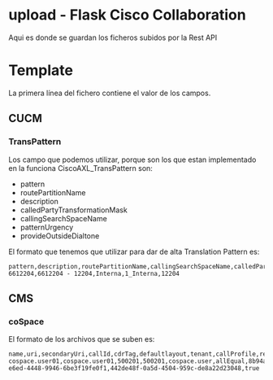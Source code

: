 # upload - Flask Cisco Collaboration
Aqui es donde se guardan los ficheros subidos por la Rest API

# Template
La primera línea del fichero contiene el valor de los campos.
## CUCM
### TransPattern
Los campo que podemos utilizar, porque son los que estan implementado en la funciona CiscoAXL_TransPattern son:

 * pattern
 * routePartitionName
 * description
 * calledPartyTransformationMask
 * callingSearchSpaceName
 * patternUrgency
 * provideOutsideDialtone

El formato que tenemos que utilizar para dar de alta Translation Pattern es:

```
pattern,description,routePartitionName,callingSearchSpaceName,calledPartyTransformationMask
6612204,6612204 - 12204,Interna,1_Interna,12204
```
## CMS
### coSpace
El formato de los archivos que se suben es:

```
name,uri,secondaryUri,callId,cdrTag,defaultlayout,tenant,callProfile,requireCallId
cospace.user01,cospace.user01,500201,500201,cospace.user,allEqual,8b94a144-e6ed-4448-9946-6be3f19fe0f1,442de48f-0a5d-4504-959c-de8a22d23048,true
```